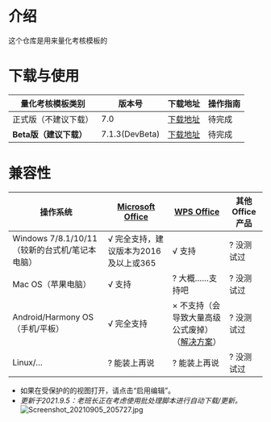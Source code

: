 # 介绍
这个仓库是用来量化考核模板的

# 下载与使用
| 量化考核模板类别 | 版本号         | 下载地址                                                                                                                                             | 操作指南 |
|----------|-------------|--------------------------------------------------------------------------------------------------------------------------------------------------|---------|
| 正式版（不建议下载）      | 7.0       | [下载地址](https://gitee.com/liubanlaobanzhang/lianghuakaohe/releases)                                                                                   | 待完成     |
|  **Beta版（建议下载）**       | 7.1.3(DevBeta)       | [下载地址](https://gitee.com/liubanlaobanzhang/lianghuakaohe/releases)                                                                                   | 待完成     |

# 兼容性
| 操作系统                              | [Microsoft Office](https://office.com)        | [WPS Office](https://www.wps.cn)                          | 其他Office产品 |
|-----------------------------------|-------------------------|-------------------------------------|------------|
| Windows 7/8.1/10/11（较新的台式机/笔记本电脑） | √ 完全支持，建议版本为2016及以上或365 | √ 支持                                | ? 没测试过     |
| Mac OS（苹果电脑）                      | √ 支持                    | ? 大概……支持吧                           | ? 没测试过     |
| Android/Harmony OS（手机/平板）         | √ 完全支持                  | × 不支持（会导致大量高级公式废掉）（[解决方案](http://)） | ? 没测试过     |
| Linux/…                           | ? 能装上再说                 | ? 能装上再说                             | ? 没测试过     |


- 如果在受保护的的视图打开，请点击“启用编辑”。
- _更新于2021.9.5：老班长正在考虑使用批处理脚本进行自动下载/更新。_ 
![](https://images.gitee.com/uploads/images/2021/0905/205810_1c5292e9_9090532.jpeg "Screenshot_20210905_205727.jpg")